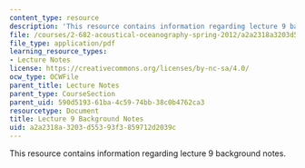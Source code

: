 ```yaml
---
content_type: resource
description: 'This resource contains information regarding lecture 9 background notes. '
file: /courses/2-682-acoustical-oceanography-spring-2012/a2a2318a3203d55393f3859712d2039c_MIT2_682S12_bglec09.pdf
file_type: application/pdf
learning_resource_types:
- Lecture Notes
license: https://creativecommons.org/licenses/by-nc-sa/4.0/
ocw_type: OCWFile
parent_title: Lecture Notes
parent_type: CourseSection
parent_uid: 590d5193-61ba-4c59-74bb-38c0b4762ca3
resourcetype: Document
title: Lecture 9 Background Notes
uid: a2a2318a-3203-d553-93f3-859712d2039c
---
```

This resource contains information regarding lecture 9 background notes. 